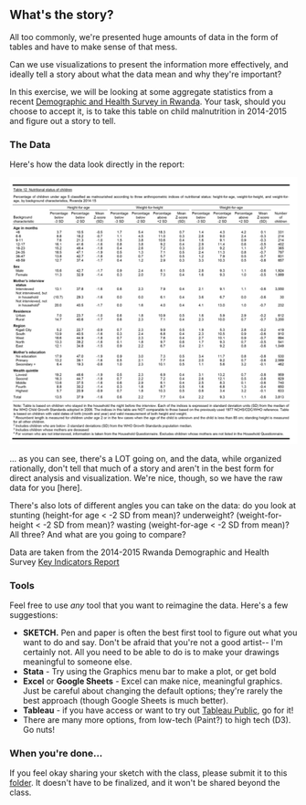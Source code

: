## What's the story?
All too commonly, we're presented huge amounts of data in the form of tables and have to make sense of that mess.

Can we use visualizations to present the information more effectively, and ideally tell a story about what the data mean and why they're important?

In this exercise, we will be looking at some aggregate statistics from a recent [Demographic and Health Survey in Rwanda](http://dhsprogram.com/pubs/pdf/PR65/PR65.pdf).  Your task, should you choose to accept it, is to take this table on child malnutrition in 2014-2015 and figure out a story to tell.

### The Data
Here's how the data look directly in the report:

![DHS Rwanda Stunting](/Day4/Data/RwandaDHS_2014-2015-34.png)


... as you can see, there's a LOT going on, and the data, while organized rationally, don't tell that much of a story and aren't in the best form for direct analysis and visualization. We're nice, though, so we have the raw data for you [here].

There's also lots of different angles you can take on the data: do you look at stunting (height-for age < -2 SD from mean)?  underweight? (weight-for-height < -2 SD from mean)? wasting (weight-for-age < -2 SD from mean)?  All three?  And what are you going to compare?

Data are taken from the 2014-2015 Rwanda Demographic and Health Survey [Key Indicators Report](http://dhsprogram.com/pubs/pdf/PR65/PR65.pdf)

### Tools
Feel free to use *any* tool that you want to reimagine the data.  Here's a few suggestions:
* **SKETCH.** Pen and paper is often the best first tool to figure out what you want to do and say.  Don't be afraid that you're not a good artist-- I'm certainly not. All you need to be able to do is to make your drawings meaningful to someone else.  
* **Stata** - Try using the Graphics menu bar to make a plot, or get bold
* **Excel** or **Google Sheets** - Excel can make nice, meaningful graphics.  Just be careful about changing the default options; they're rarely the best approach (though Google Sheets is much better).
* **Tableau** - if you have access or want to try out [Tableau Public](https://public.tableau.com/s/), go for it!
* There are many more options, from low-tech (Paint?) to high tech (D3). Go nuts!

### When you're done...
If you feel okay sharing your sketch with the class, please submit it to this [folder](https://drive.google.com/drive/u/0/folders/0B0feBm9JeWrZT1F3eWMxZzB0S3c). It doesn't have to be finalized, and it won't be shared beyond the class.
